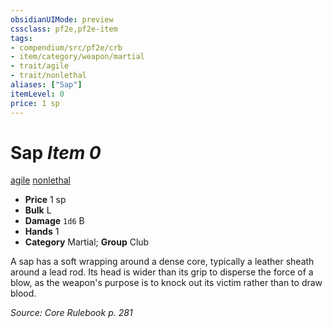 ```yaml
---
obsidianUIMode: preview
cssclass: pf2e,pf2e-item
tags:
- compendium/src/pf2e/crb
- item/category/weapon/martial
- trait/agile
- trait/nonlethal
aliases: ["Sap"]
itemLevel: 0
price: 1 sp
---
```

# Sap *Item 0*  
[agile](../../../rules/traits/agile.md)  [nonlethal](../../../rules/traits/nonlethal.md)  

- **Price** 1 sp
- **Bulk** L
- **Damage** `1d6` B
- **Hands** 1
- **Category** Martial; **Group** Club 

A sap has a soft wrapping around a dense core, typically a leather sheath around a lead rod. Its head is wider than its grip to disperse the force of a blow, as the weapon's purpose is to knock out its victim rather than to draw blood.

*Source: Core Rulebook p. 281*